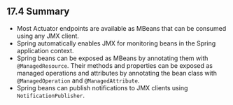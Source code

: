## 17.4 Summary

* Most Actuator endpoints are available as MBeans that can be consumed using any JMX client.
* Spring automatically enables JMX for monitoring beans in the Spring application context.
* Spring beans can be exposed as MBeans by annotating them with `@ManagedResource`. Their methods and properties can be exposed as managed operations and attributes by annotating the bean class with `@ManagedOperation` and `@ManagedAttribute`.
* Spring beans can publish notifications to JMX clients using `NotificationPublisher`.


